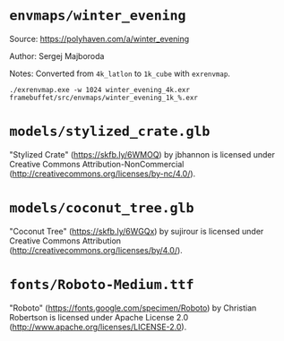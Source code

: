 # `envmaps/winter_evening`

Source: https://polyhaven.com/a/winter_evening

Author: Sergej Majboroda

Notes: Converted from `4k_latlon` to `1k_cube` with `exrenvmap`.

```
./exrenvmap.exe -w 1024 winter_evening_4k.exr framebuffet/src/envmaps/winter_evening_1k_%.exr
```

# `models/stylized_crate.glb`

"Stylized Crate" (https://skfb.ly/6WMOQ) by jbhannon is licensed under Creative Commons Attribution-NonCommercial (http://creativecommons.org/licenses/by-nc/4.0/).

# `models/coconut_tree.glb`

"Coconut Tree" (https://skfb.ly/6WGQx) by sujirour is licensed under Creative Commons Attribution (http://creativecommons.org/licenses/by/4.0/).

# `fonts/Roboto-Medium.ttf`

"Roboto" (https://fonts.google.com/specimen/Roboto) by Christian Robertson is licensed under Apache License 2.0 (http://www.apache.org/licenses/LICENSE-2.0).
